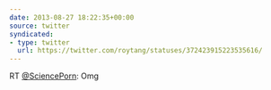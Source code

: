 ```yaml
---
date: 2013-08-27 18:22:35+00:00
source: twitter
syndicated:
- type: twitter
  url: https://twitter.com/roytang/statuses/372423915223535616/
---
```


RT [@SciencePorn](https://twitter.com/SciencePorn/): Omg